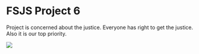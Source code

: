 # FSJS Project 6

Project is concerned about the justice. Everyone has right to get the justice. Also it is our top priority.

![](./Output.png)